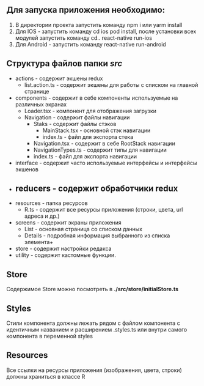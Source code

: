 ## Для запуска приложения необходимо: ##
 1) В директории проекта запустить команду npm i или yarm install
 3) Для IOS - запустить команду cd ios pod install, после установки всех модулей запустить команду cd.. react-native run-ios
 4) Для Android - запустить команду react-native run-android

## Структура файлов папки _src_ ##

 - actions - содержит экшены redux
    - list.action.ts - содержит экшены для работы с списком на главной странице
 - components - содержит в себе компоненты используемые на различных экранах
    - Loader.tsx - компонент для отображения загрузки
    - Navigation - содержит файлы навигации
        - Staks - содержит файлы стэков
            - MainStack.tsx - основной стэк навигации
            - index.ts - файл для экспорта стека
        - Navigation.tsx - содержит в себе RootStack навигации
        - NavigationTypes.ts - содержит типы для навигации
        - index.ts - файл для экспорта навигации
 - interface - содержит часто используемые интерфейсы и интерфейсы экшенов
 - reducers - содержит обработчики redux
    - 
 - resources - папка ресурсов
    - R.ts - содержит все ресурсы приложения (строки, цвета, url адреса и др.)
 - screens - содержит экраны приложения
    - List - основная страница со списком данных
    - Details - подробная информация выбранного из списка элемента+
 - store - содержит настройки редакса
 - utility - содержит кастомные функции.

## Store ##

Содержимое Store можно посмотреть в **./src/store/initialStore.ts**

## Styles ##

Стили компонента должны лежать рядом с файлом компонента с идентичным названием и расширением .styles.ts или внутри самого компонента в переменной styles

## Resources ##

Все ссылки на ресурсы приложения (изображения, цвета, строки) должны храниться в классе R
